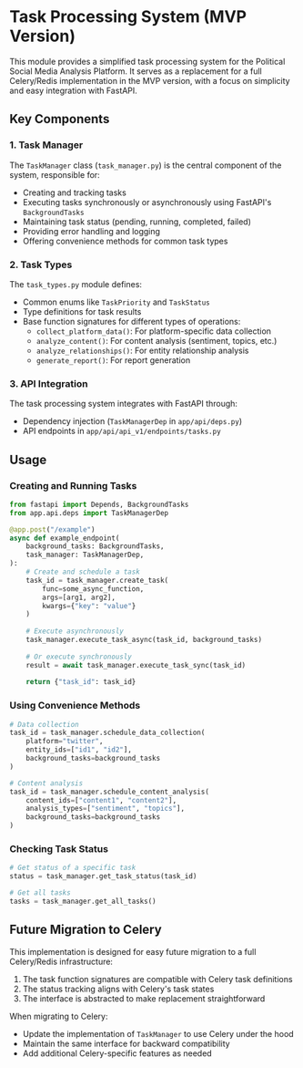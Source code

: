 # Task Processing System (MVP Version)

This module provides a simplified task processing system for the Political Social Media Analysis Platform. It serves as a replacement for a full Celery/Redis implementation in the MVP version, with a focus on simplicity and easy integration with FastAPI.

## Key Components

### 1. Task Manager

The `TaskManager` class (`task_manager.py`) is the central component of the system, responsible for:

- Creating and tracking tasks
- Executing tasks synchronously or asynchronously using FastAPI's `BackgroundTasks`
- Maintaining task status (pending, running, completed, failed)
- Providing error handling and logging
- Offering convenience methods for common task types

### 2. Task Types

The `task_types.py` module defines:

- Common enums like `TaskPriority` and `TaskStatus`
- Type definitions for task results
- Base function signatures for different types of operations:
  - `collect_platform_data()`: For platform-specific data collection
  - `analyze_content()`: For content analysis (sentiment, topics, etc.)
  - `analyze_relationships()`: For entity relationship analysis
  - `generate_report()`: For report generation

### 3. API Integration

The task processing system integrates with FastAPI through:

- Dependency injection (`TaskManagerDep` in `app/api/deps.py`)
- API endpoints in `app/api/api_v1/endpoints/tasks.py` 

## Usage

### Creating and Running Tasks

```python
from fastapi import Depends, BackgroundTasks
from app.api.deps import TaskManagerDep

@app.post("/example")
async def example_endpoint(
    background_tasks: BackgroundTasks,
    task_manager: TaskManagerDep,
):
    # Create and schedule a task
    task_id = task_manager.create_task(
        func=some_async_function,
        args=[arg1, arg2],
        kwargs={"key": "value"}
    )
    
    # Execute asynchronously
    task_manager.execute_task_async(task_id, background_tasks)
    
    # Or execute synchronously
    result = await task_manager.execute_task_sync(task_id)
    
    return {"task_id": task_id}
```

### Using Convenience Methods

```python
# Data collection
task_id = task_manager.schedule_data_collection(
    platform="twitter",
    entity_ids=["id1", "id2"],
    background_tasks=background_tasks
)

# Content analysis
task_id = task_manager.schedule_content_analysis(
    content_ids=["content1", "content2"],
    analysis_types=["sentiment", "topics"],
    background_tasks=background_tasks
)
```

### Checking Task Status

```python
# Get status of a specific task
status = task_manager.get_task_status(task_id)

# Get all tasks
tasks = task_manager.get_all_tasks()
```

## Future Migration to Celery

This implementation is designed for easy future migration to a full Celery/Redis infrastructure:

1. The task function signatures are compatible with Celery task definitions
2. The status tracking aligns with Celery's task states
3. The interface is abstracted to make replacement straightforward

When migrating to Celery:
- Update the implementation of `TaskManager` to use Celery under the hood
- Maintain the same interface for backward compatibility
- Add additional Celery-specific features as needed 